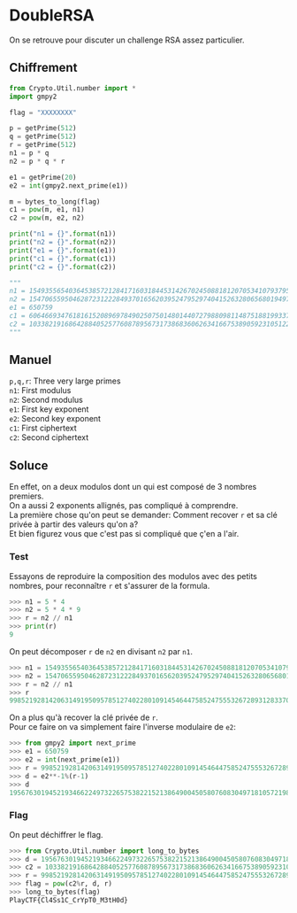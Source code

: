 # DoubleRSA
On se retrouve pour discuter un challenge RSA assez particulier.
## Chiffrement
```py
from Crypto.Util.number import *
import gmpy2

flag = "XXXXXXXX"

p = getPrime(512)
q = getPrime(512)
r = getPrime(512)
n1 = p * q
n2 = p * q * r

e1 = getPrime(20)
e2 = int(gmpy2.next_prime(e1))

m = bytes_to_long(flag)
c1 = pow(m, e1, n1)
c2 = pow(m, e2, n2)

print("n1 = {}".format(n1))
print("n2 = {}".format(n2))
print("e1 = {}".format(e1))
print("c1 = {}".format(c1))
print("c2 = {}".format(c2))

"""
n1 = 154935565403645385721284171603184453142670245088181207053410793795106461397612583512380166397225422847494826531450774742551645956962389910358184436862682282246827141646775401052637574142707206015370634903977975983406238952485342823071915176992003895698440907211930889860062847100847368718308879607755780566671
n2 = 1547065595046287231222849370165620395247952974041526328065680194977932152638377271582389978235991816932552754512430114535293810382643386407557754039452917684442506460545446175177440740669282644427762822791495694747715075106206795255985503206131281937023827796976496377661801118129564774626293720203160482334165894311689158006726240034600702778424343751200686210379405029286656771861681691238856769453909401838766947392548275306125960286228437273743154506313483033
e1 = 650759
c1 = 60646693476181615208969784902507501480144072798809811487518819933745699048772562669352286768329123406759094534836136640006440458000736152168558853670124686784510997573760492611561620377358642944325457496377248050342354655057861500429907688003995830208686937093892589026743626582601301867364160369366141430651
c2 = 1033821916864288405257760878956731738683606263416675389059231051221272529939579306028448602350916716271333172356515815315550354591279219800724167479456674588576772141330447965531348639758031656868611255841879238527614860482508464163835552645371288193717094167203497742596211387333865395973528821238352848778497063120938963049283260291084316482234552166859165582435308100737661878880118941729864571903058627936286399502495427580524917209678524311900619126875756054
"""
```
## Manuel
```p,q,r```: Three very large primes<br/>
```n1```: First modulus<br/>
```n2```: Second modulus<br/>
```e1```: First key exponent<br/>
```e2```: Second key exponent<br/>
```c1```: First ciphertext<br/>
```c2```: Second ciphertext<br/>
## Soluce
En effet, on a deux modulos dont un qui est composé de 3 nombres premiers.<br/>
On a aussi 2 exponents allignés, pas compliqué à comprendre.<br/>
La première chose qu'on peut se demander: Comment recover ```r``` et sa clé privée à partir des valeurs qu'on a?<br/>
Et bien figurez vous que c'est pas si compliqué que ç'en a l'air.<br/>
### Test
Essayons de reproduire la composition des modulos avec des petits nombres, pour reconnaître ```r``` et s'assurer de la formula.<br/>
```py
>>> n1 = 5 * 4
>>> n2 = 5 * 4 * 9
>>> r = n2 // n1
>>> print(r)
9
```
On peut décomposer ```r``` de ```n2``` en divisant ```n2``` par ```n1```.<br/>
```py
>>> n1 = 154935565403645385721284171603184453142670245088181207053410793795106461397612583512380166397225422847494826531450774742551645956962389910358184436862682282246827141646775401052637574142707206015370634903977975983406238952485342823071915176992003895698440907211930889860062847100847368718308879607755780566671
>>> n2 = 1547065595046287231222849370165620395247952974041526328065680194977932152638377271582389978235991816932552754512430114535293810382643386407557754039452917684442506460545446175177440740669282644427762822791495694747715075106206795255985503206131281937023827796976496377661801118129564774626293720203160482334165894311689158006726240034600702778424343751200686210379405029286656771861681691238856769453909401838766947392548275306125960286228437273743154506313483033
>>> r = n2 // n1
>>> r
9985219281420631491950957851274022801091454644758524755532672893128337056039820257283811157323428103614562402318170808820186779244337280644056842166257623
```
On a plus qu'à recover la clé privée de ```r```.<br/>
Pour ce faire on va simplement faire l'inverse modulaire de ```e2```:<br/>
```py
>>> from gmpy2 import next_prime
>>> e1 = 650759
>>> e2 = int(next_prime(e1))
>>> r = 9985219281420631491950957851274022801091454644758524755532672893128337056039820257283811157323428103614562402318170808820186779244337280644056842166257623
>>> d = e2**-1%(r-1)
>>> d
1956763019452193466224973226575382215213864900450580760830497181057219839150763733460721502148999119138446064654196192974704936830407170049672056117278595
```
### Flag
On peut déchiffrer le flag.<br/>
```py
>>> from Crypto.Util.number import long_to_bytes
>>> d = 1956763019452193466224973226575382215213864900450580760830497181057219839150763733460721502148999119138446064654196192974704936830407170049672056117278595
>>> c2 = 1033821916864288405257760878956731738683606263416675389059231051221272529939579306028448602350916716271333172356515815315550354591279219800724167479456674588576772141330447965531348639758031656868611255841879238527614860482508464163835552645371288193717094167203497742596211387333865395973528821238352848778497063120938963049283260291084316482234552166859165582435308100737661878880118941729864571903058627936286399502495427580524917209678524311900619126875756054
>>> r = 9985219281420631491950957851274022801091454644758524755532672893128337056039820257283811157323428103614562402318170808820186779244337280644056842166257623
>>> flag = pow(c2%r, d, r)
>>> long_to_bytes(flag)
PlayCTF{Cl4Ss1C_CrYpT0_M3tH0d}
```
